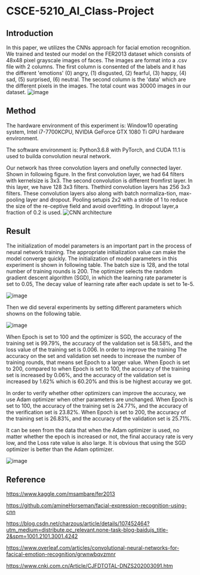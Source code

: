 # CSCE-5210_AI_Class-Project
## Introduction
In this paper, we utilizes the CNNs approach for facial emotion recognition. We trained and tested our model on the FER2013 dataset which consists of 48x48 pixel grayscale images of faces. The images are format into a .csv file with 2 columns. The first column is consented of the labels and it has the different 'emotions' (0) angry, (1) disgusted, (2) fearful, (3) happy, (4) sad, (5) surprised, (6) neutral. The second column is the 'data' which are the different pixels in the images. The total count was 30000 images in our dataset.
![image](https://user-images.githubusercontent.com/78702377/116769307-b185f400-aa00-11eb-972a-1a88476c7476.png)


## Method
The hardware environment of this experiment is: 
Window10 operating system, Intel i7-7700KCPU, NVIDIA GeForce GTX 1080 Ti GPU hardware environment. 

The software environment is:
Python3.6.8 with PyTorch, and CUDA 11.1 is used to builda convolution neural network. 

Our network has three convolution layers and onefully connected layer.  Shown in following figure.  In the first convolution layer, we had 64 filters with kernelsize is 3x3. The second convolution is different fromfirst layer. In this layer, we have 128 3x3 filters. Thethird convolution layers has 256 3x3 filters.  These convolution layers also along with batch normaliza-tion, max-pooling layer and dropout. Pooling setupis 2x2 with a stride of 1 to reduce the size of the re-ceptive field and avoid overfitting. In dropout layer,a fraction of 0.2 is used.
![CNN architecture](https://user-images.githubusercontent.com/78702377/116769334-ec882780-aa00-11eb-82a5-32f1e8573b7e.png)

## Result
The initialization of model parameters is an important part in the process of neural network training. The appropriate initialization value can make the model converge quickly. The initialization of model parameters in this experiment is shown in following table. The batch size is 128, and the total number of training rounds is 200. The optimizer selects the random gradient descent algorithm (SGD), in which the learning rate parameter is set to 0.05, The decay value of learning rate after each update is set to 1e-5.

![image](https://user-images.githubusercontent.com/78702377/116769381-5274af00-aa01-11eb-9404-018d9fbcca6a.png)

Then we did several experiments by setting different parameters which showns on the following table.

![image](https://user-images.githubusercontent.com/78702377/116769457-e34b8a80-aa01-11eb-9155-b59ff8ebe400.png)


When Epoch is set to 100 and the optimizer is SGD, the accuracy of the training set is 99.79\%, the accuracy of the validation set is 58.58\%, and the loss value of the training set is 0.006. In order to improve the training The accuracy on the set and validation set needs to increase the number of training rounds, that means set Epoch to a larger value. When Epoch is set to 200, compared to when Epoch is set to 100, the accuracy of the training set is increased by 0.06\%, and the accuracy of the validation set is increased by 1.62\% which is 60.20\% and this is be highest accuray we got.

In order to verify whether other optimizers can improve the accuracy, we use Adam optimizer when other parameters are unchanged. When Epoch is set to 100, the accuracy of the training set is 24.77\%, and the accuracy of the verification set is 23.82\%. When Epoch is set to 200, the accuracy of the training set is 26.83\%, and the accuracy of the validation set is 25.71\%.

It can be seen from the data that when the Adam optimizer is used, no matter whether the epoch is increased or not, the final accuracy rate is very low, and the Loss rate value is also large. It is obvious that using the SGD optimizer is better than the Adam optimizer.

![image](https://user-images.githubusercontent.com/78702377/116769506-548b3d80-aa02-11eb-8574-ea948c8b2fa7.png)


## Reference
https://www.kaggle.com/msambare/fer2013

https://github.com/amineHorseman/facial-expression-recognition-using-cnn

https://blog.csdn.net/charzous/article/details/107452464?utm_medium=distribute.pc_relevant.none-task-blog-baidujs_title-2&spm=1001.2101.3001.4242

https://www.overleaf.com/articles/convolutional-neural-networks-for-facical-emotion-recognition/grwnwbqvzmnr

https://www.cnki.com.cn/Article/CJFDTOTAL-DNZS202003091.htm
